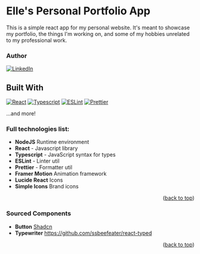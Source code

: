 <a id="readme-top"></a>
<!-- PROJECT TITLE/LOGO -->
# Elle's Personal Portfolio App

This is a simple react app for my personal website. It's meant to showcase my portfolio, the things I'm working on,
and some of my hobbies unrelated to my professional work.

### Author

[![LinkedIn][linkedin-shield]][linkedin-url]

## Built With

[![React][react-shield]][react-url]
[![Typescript][typescript-shield]][typescript-url]
[![ESLint][eslint-shield]][eslint-url]
[![Prettier][prettier-shield]][prettier-url]

...and more!

### Full technologies list:
* **NodeJS** Runtime environment
* **React** - Javascript library
* **Typescript** - JavaScript syntax for types
* **ESLint** - Linter util
* **Prettier** - Formatter util
* **Framer Motion** Animation framework
* **Lucide React** Icons
* **Simple Icons** Brand icons
<p align="right">(<a href="#readme-top">back to top</a>)</p>

### Sourced Components

* **Button** [Shadcn][shadcn-button-url]
* **Typewriter** https://github.com/ssbeefeater/react-typed

<p align="right">(<a href="#readme-top">back to top</a>)</p>

<!-- MARKDOWN LINKS -->
[linkedin-url]: https://www.linkedin.com/in/elle-aquilina/
[linkedin-shield]: https://img.shields.io/badge/LinkedIn-black.svg?style=for-the-badge&logo=linkedin&colorB=555
[eslint-url]: https://eslint.org/
[eslint-shield]: https://img.shields.io/badge/ESLint-4A32C3?style=for-the-badge&logo=eslint
[prettier-url]: https://prettier.io/
[prettier-shield]: https://img.shields.io/badge/Prettier-1a2b34?style=for-the-badge&logo=prettier
[typescript-url]: https://www.typescriptlang.org/
[typescript-shield]: https://img.shields.io/badge/Typescript-35495E?style=for-the-badge&logo=typescript
[dotenv-url]: https://www.dotenv.org
[dotenv-shield]: https://img.shields.io/badge/DotEnv-ECD53F?style=for-the-badge&logo=dotenv&logoColor=000000
[react-url]: https://react.dev/
[react-shield]: https://img.shields.io/badge/React-60C5DD?style=for-the-badge&logo=react&logoColor=000000
[shadcn-button-url]: https://ui.shadcn.com/docs/components/button
[aceternity-parallax-url]: https://ui.aceternity.com/components/parallax-scroll